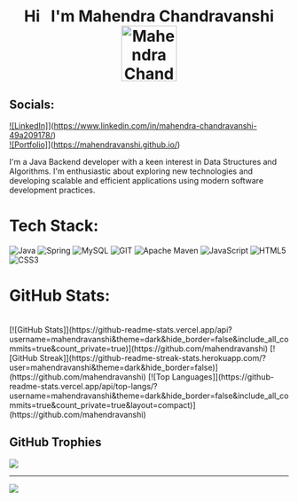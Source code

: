 <h1 align="center">
  Hi &nbsp;
  I'm Mahendra Chandravanshi
  <img src="https://github.com/mahendravanshi/mahendravanshi.github.io/blob/master/images/avatar.png?raw=true" width="100" alt="Mahendra Chandravanshi">
</h1>

##  Socials:

[![LinkedIn]](https://img.shields.io/badge/LinkedIn-%230077B5.svg?logo=linkedin&logoColor=white)](https://www.linkedin.com/in/mahendra-chandravanshi-49a209178/)
<br>
[![Portfolio]](https://img.shields.io/badge/Portfolio-8A2BE2)](https://mahendravanshi.github.io/)

I'm a Java Backend developer with a keen interest in Data Structures and Algorithms. I'm enthusiastic about exploring new technologies and developing scalable and efficient applications using modern software development practices.

#  Tech Stack:
![Java](https://img.shields.io/badge/java-%23ED8B00.svg?style=for-the-badge&logo=openjdk&logoColor=white) ![Spring](https://img.shields.io/badge/spring-%236DB33F.svg?style=for-the-badge&logo=spring&logoColor=white) ![MySQL](https://img.shields.io/badge/mysql-%2300f.svg?style=for-the-badge&logo=mysql&logoColor=white) ![GIT](https://img.shields.io/badge/Git-fc6d26?style=for-the-badge&logo=git&logoColor=white) ![Apache Maven](https://img.shields.io/badge/Apache%20Maven-C71A36?style=for-the-badge&logo=Apache%20Maven&logoColor=white) ![JavaScript](https://img.shields.io/badge/javascript-%23323330.svg?style=for-the-badge&logo=javascript&logoColor=%23F7DF1E) ![HTML5](https://img.shields.io/badge/html5-%23E34F26.svg?style=for-the-badge&logo=html5&logoColor=white) ![CSS3](https://img.shields.io/badge/css3-%231572B6.svg?style=for-the-badge&logo=css3&logoColor=white)

#  GitHub Stats:
<br/>
[![GitHub Stats]](https://github-readme-stats.vercel.app/api?username=mahendravanshi&theme=dark&hide_border=false&include_all_commits=true&count_private=true)](https://github.com/mahendravanshi)
[![GitHub Streak]](https://github-readme-streak-stats.herokuapp.com/?user=mahendravanshi&theme=dark&hide_border=false)](https://github.com/mahendravanshi)
[![Top Languages]](https://github-readme-stats.vercel.app/api/top-langs/?username=mahendravanshi&theme=dark&hide_border=false&include_all_commits=true&count_private=true&layout=compact)](https://github.com/mahendravanshi)

##  GitHub Trophies
![](https://github-profile-trophy.vercel.app/?username=mahendravanshi&theme=radical&no-frame=false&no-bg=true&margin-w=4)

---
[![](https://visitcount.itsvg.in/api?id=mahendravanshi&icon=0&color=0)](https://visitcount.itsvg.in)

